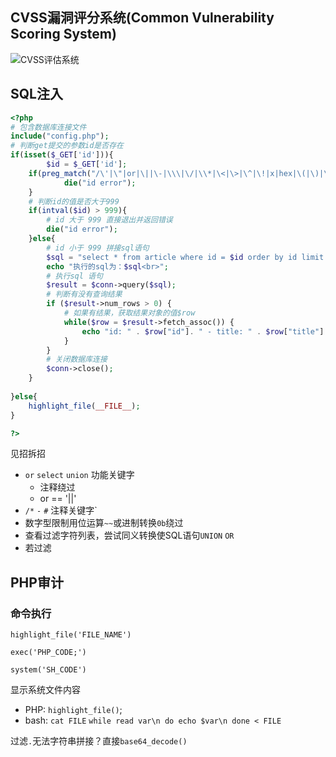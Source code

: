 ## CVSS漏洞评分系统(Common Vulnerability Scoring System)

![CVSS评估系统](https://www.vulbox.com/static/web4.0/img/questionImg/leakMark3-img1.png)

## SQL注入
```php
<?php
# 包含数据库连接文件
include("config.php");
# 判断get提交的参数id是否存在
if(isset($_GET['id'])){
        $id = $_GET['id'];
    if(preg_match("/\'|\"|or|\||\-|\\\|\/|\\*|\<|\>|\^|\!|x|hex|\(|\)|\+|select/i",$id)){
            die("id error");
    }
    # 判断id的值是否大于999
    if(intval($id) > 999){
        # id 大于 999 直接退出并返回错误
        die("id error");
    }else{
        # id 小于 999 拼接sql语句
        $sql = "select * from article where id = $id order by id limit 1 ";
        echo "执行的sql为：$sql<br>";
        # 执行sql 语句
        $result = $conn->query($sql);
        # 判断有没有查询结果
        if ($result->num_rows > 0) {
            # 如果有结果，获取结果对象的值$row
            while($row = $result->fetch_assoc()) {
                echo "id: " . $row["id"]. " - title: " . $row["title"]. " <br><hr>" . $row["content"]. "<br>";
            }
        }
        # 关闭数据库连接
        $conn->close();
    }
    
}else{
    highlight_file(__FILE__);
}

?>
```

见招拆招

- `or` `select` `union` 功能关键字
  - 注释绕过
  - or == '||'
- `/*` `-` `#` 注释关键字`
- 数字型限制用位运算`~~`或进制转换`0b`绕过
- 查看过滤字符列表，尝试同义转换使SQL语句`UNION` `OR`
- 若过滤

## PHP审计

### 命令执行

`highlight_file('FILE_NAME')`

`exec('PHP_CODE;')`

`system('SH_CODE')`

显示系统文件内容

- PHP: `highlight_file()`;
- bash: `cat FILE`  `while read var\n do echo $var\n done < FILE`

过滤`.`无法字符串拼接？直接`base64_decode()`

